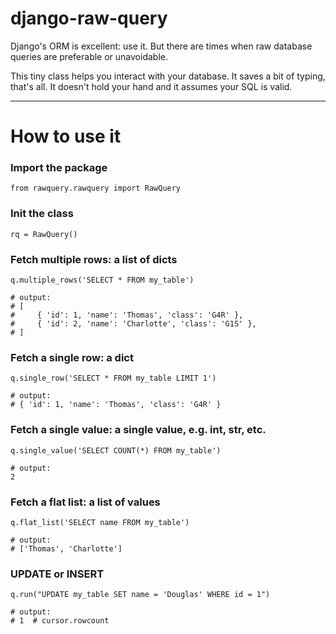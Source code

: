 django-raw-query
===

Django's ORM is excellent: use it. But there are times when raw database queries are preferable or unavoidable.

This tiny class helps you interact with your database. It saves a bit of typing, that's all. It doesn't hold your hand and it assumes your SQL is valid.

---

How to use it
===

### Import the package
```
from rawquery.rawquery import RawQuery
```

### Init the class
```
rq = RawQuery()
```

### Fetch multiple rows: a list of dicts
```
q.multiple_rows('SELECT * FROM my_table')

# output:
# [
#     { 'id': 1, 'name': 'Thomas', 'class': 'G4R' },
#     { 'id': 2, 'name': 'Charlotte', 'class': 'G1S' },
# ]
```

### Fetch a single row: a dict
```
q.single_row('SELECT * FROM my_table LIMIT 1')

# output:
# { 'id': 1, 'name': 'Thomas', 'class': 'G4R' }
```

### Fetch a single value: a single value, e.g. int, str, etc.
```
q.single_value('SELECT COUNT(*) FROM my_table')

# output:
2
```

### Fetch a flat list: a list of values
```
q.flat_list('SELECT name FROM my_table')

# output:
# ['Thomas', 'Charlotte']
```

### UPDATE or INSERT
```
q.run("UPDATE my_table SET name = 'Douglas' WHERE id = 1")

# output:
# 1  # cursor.rowcount
```
